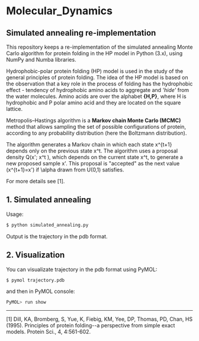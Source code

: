 # Molecular_Dynamics

## Simulated annealing re-implementation

This repository keeps a re-implementation of the simulated annealing Monte Carlo algorithm for protein folding in the HP model
in Python (3.x), using NumPy and Numba libraries.

Hydrophobic-polar protein folding (HP) model is used in the study of the general principles of protein folding.
The idea of the HP model is based on the observation that a key role in the process of folding
has the hydrophobic effect - tendency of hydrophobic amino acids to aggregate and *'hide'* from the water molecules.
Amino acids are over the alphabet **{H,P}**, where H is hydrophobic and P polar amino acid
and they are located on the square lattice.

Metropolis–Hastings algorithm is a **Markov chain Monte Carlo (MCMC)** method that allows 
sampling the set of possible configurations of protein, according to any probability distribution (here the Boltzmann distribution). 

The algorithm generates a Markov chain in which each state x^{t+1} depends only on the previous state x^t. The algorithm uses a proposal density Q(x'; x^t ), which depends on the current state x^t, to generate a new proposed sample x'. This proposal is "accepted" as the next value (x^{t+1}=x') if \alpha drawn from U(0,1) satisfies.

For more details see [1].


## 1. Simulated annealing

Usage:
```bash
$ python simulated_annealing.py
```
Output is the trajectory in the pdb format.

## 2. Visualization

You can visualizate trajectory in the pdb format using PyMOL:
```bash
$ pymol trajectory.pdb
```
and then in PyMOL console:

```bash
PyMOL> run show
```

---

[1] Dill, KA, Bromberg, S, Yue, K, Fiebig, KM, Yee, DP, Thomas, PD, Chan, HS (1995). Principles of protein folding--a perspective from simple exact models. Protein Sci., 4, 4:561-602.

